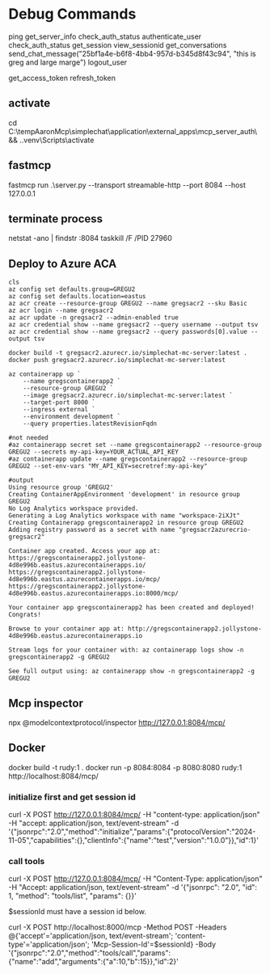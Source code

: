 # Debug Commands

ping
get_server_info
check_auth_status
authenticate_user
check_auth_status
get_session
view_sessionid
get_conversations
send_chat_message("25bf1a4e-b6f8-4bb4-957d-b345d8f43c94", "this is greg and large marge")
logout_user

get_access_token
refresh_token

## activate

cd C:\tempAaronMcp\simplechat\application\external_apps\mcp_server_auth\ && .\.venv\Scripts\activate

## fastmcp

fastmcp run .\server.py --transport streamable-http --port 8084 --host 127.0.0.1

## terminate process

netstat -ano | findstr :8084
taskkill /F /PID 27960

## Deploy to Azure ACA

``` cli
cls
az config set defaults.group=GREGU2
az config set defaults.location=eastus
az acr create --resource-group GREGU2 --name gregsacr2 --sku Basic
az acr login --name gregsacr2
az acr update -n gregsacr2 --admin-enabled true
az acr credential show --name gregsacr2 --query username --output tsv
az acr credential show --name gregsacr2 --query passwords[0].value --output tsv

docker build -t gregsacr2.azurecr.io/simplechat-mc-server:latest .
docker push gregsacr2.azurecr.io/simplechat-mc-server:latest

az containerapp up `
    --name gregscontainerapp2 `
    --resource-group GREGU2 `
    --image gregsacr2.azurecr.io/simplechat-mc-server:latest `
    --target-port 8000 `
    --ingress external `
    --environment development `
    --query properties.latestRevisionFqdn

#not needed
#az containerapp secret set --name gregscontainerapp2 --resource-group GREGU2 --secrets my-api-key=YOUR_ACTUAL_API_KEY
#az containerapp update --name gregscontainerapp2 --resource-group GREGU2 --set-env-vars "MY_API_KEY=secretref:my-api-key"

#output
Using resource group 'GREGU2'
Creating ContainerAppEnvironment 'development' in resource group GREGU2
No Log Analytics workspace provided.
Generating a Log Analytics workspace with name "workspace-2iXJt"
Creating Containerapp gregscontainerapp2 in resource group GREGU2
Adding registry password as a secret with name "gregsacr2azurecrio-gregsacr2"

Container app created. Access your app at:
https://gregscontainerapp2.jollystone-4d8e996b.eastus.azurecontainerapps.io/
https://gregscontainerapp2.jollystone-4d8e996b.eastus.azurecontainerapps.io/mcp/
https://gregscontainerapp2.jollystone-4d8e996b.eastus.azurecontainerapps.io:8000/mcp/

Your container app gregscontainerapp2 has been created and deployed! Congrats!

Browse to your container app at: http://gregscontainerapp2.jollystone-4d8e996b.eastus.azurecontainerapps.io 

Stream logs for your container with: az containerapp logs show -n gregscontainerapp2 -g GREGU2

See full output using: az containerapp show -n gregscontainerapp2 -g GREGU2
```

## Mcp inspector

npx @modelcontextprotocol/inspector http://127.0.0.1:8084/mcp/

## Docker

docker build -t rudy:1 .
docker run -p 8084:8084 -p 8080:8080 rudy:1
http://localhost:8084/mcp/

### initialize first and get session id
curl -X POST http://127.0.0.1:8084/mcp/ -H "content-type: application/json" -H "accept: application/json, text/event-stream" -d '{"jsonrpc":"2.0","method":"initialize","params":{"protocolVersion":"2024-11-05","capabilities":{},"clientInfo":{"name":"test","version":"1.0.0"}},"id":1}'

### call tools
curl -X POST http://127.0.0.1:8084/mcp/ -H "Content-Type: application/json" -H "Accept: application/json, text/event-stream" -d '{"jsonrpc": "2.0", "id": 1, "method": "tools/list", "params": {}}'

$sessionId must have a session id below.

curl -X POST http://localhost:8000/mcp -Method POST -Headers @{'accept'='application/json, text/event-stream'; 'content-type'='application/json'; 'Mcp-Session-Id'=$sessionId} -Body '{"jsonrpc":"2.0","method":"tools/call","params":{"name":"add","arguments":{"a":10,"b":15}},"id":2}'
